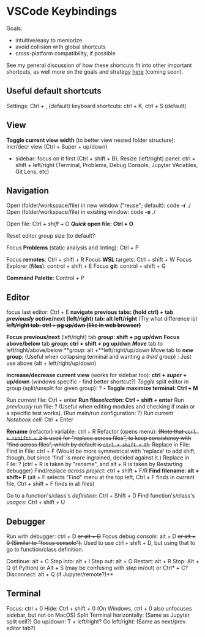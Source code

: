 # VSCode Keybindings

Goals:

- intuitive/easy to memorize
- avoid collision with global shortcuts
- cross-platform compatibility, if possible

See my general discussion of how these shortcuts fit into other important shortcuts, as well more on the goals and strategy [here]() (coming soon).

## Useful default shortcuts

Settings: Ctrl + , (default)
keyboard shortcuts: ctrl + K, ctrl + S (default)

## View

**Toggle current view width** (to better view nested folder structure):  incr/decr view (Ctrl + Super + up/down)

- sidebar: focus on it first (Ctrl + shift + B),
Resize (left/right) panel: ctrl + shift + left/right  (Terminal, Problems, Debug Console, Jupyter VAriables, Git Lens, etc)

## Navigation

Open (folder/workspace/file) in new window ("reuse"; default): code **-r** ./
Open (folder/workspace/file) in existing window: code **-e** ./

Open file: Ctrl +  *shift* + O
***Quick* open file: Ctrl + O**

Reset editor group size (to default?:

Focus **Problems** (static analysis and linting): Ctrl + P

Focus **remotes**: Ctrl + shift + R
Focus **WSL** targets: Ctrl + shift + W
Focus Explorer (**files**): control + shift + E
Focus **git**: control + shift + G

**Command Palette**: Control + P

## Editor

focus last editor: Ctrl + E
**navigate previous tabs: (hold ctrl) + tab**
***previously active*/next (left/right) tab: alt left/right** (Try what difference is)
~~**left/right tab: ctrl + pg up/dwn (like in web browser)**~~

**Focus previous/next** (left/right) tab ***group*: shift + pg up/dwn**
**Focus above/below** tab ***group*: ctrl + shift + pg up/dwn**
***Move*** tab to left/right/above/below ***group*:  alt +**left/right/up/down
Move tab to ***new* group**:  (Useful when collapsing terminal and wanting a *third* group) : Just use above (alt + left/right/up/down)

**increase/decrease current view** (works for sidebar too): **ctrl + *super* + up/down** (windows specific - find better shortcut?)
*Toggle* split editor in group (split/unsplit for given group): ?
**- Toggle maximize terminal: Ctrl + M**

Run *current* file: Ctrl + enter
**Run file*selection*: Ctrl + shift + enter**
Run *previously* run file: ? (Useful when editing modules and checking if main or a specific test works).
(Run main/run configuration: ?)
Run current *Notebook cell*: Ctrl + Enter

**Rename** (refactor) variable: ctrl + R
Refactor (opens menu):  ~~(Note that `ctrl + *shift* + R` is used for "replace across files", to keep consistency with "find across files", which by default is `ctrl + shift + F`).~~
Replace in File:
Find in File: ctrl + F (Would be more symmetrical with 'replace' to add shift, though, but since 'find' is more ingrained, decided against it.)
Replace in File: ? (ctrl + R is taken by "rename", and alt + R is taken by Restarting debugger)
Find/replace *across project*: ctrl + shift + F/R
**Find filename: alt + shift+ F** (alt + F selects "Find" menu at the top left, Ctrl + F finds in current file, Ctrl + shift + F  finds in all files)

Go to a function's/class's *definition*: Ctrl + Shift + D
Find function's/class's *usages*: Ctrl + shift + U

## Debugger

Run with debugger: ctrl + D ~~or alt + D~~
Focus debug *console*: alt + D ~~or alt + 0 (Similar to "focus console").~~ Used to use ctrl + shift + D, but using that to go to function/class definition.

Continue: alt + C
Step into: alt + I
Step out: alt + O
Restart: alt + R
Stop:  Alt + Q (if Python) or Alt + S (may be confusing with *step* in/out) or Ctrl* + C?
Disconnect: alt + Q (if Jupyter/remote?)**

## Terminal

Focus: ctrl + 0
Hide: Ctrl + shift + 0 (On Windows, ctrl + 0 also unfocuses sidebar, but not on MacOS)
Split Terminal horizontally:  (Same as Jupyter split cell?)
Go up/down: T + left/right?
Go left/right: (Same as next/prev. editor tab?)
